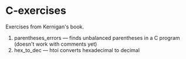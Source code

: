 # C-exercises

Exercises from Kernigan's book.

1. parentheses_errors — finds unbalanced parentheses in a C program (doesn't work with comments yet)
2. hex_to_dec — htoi converts hexadecimal to decimal
